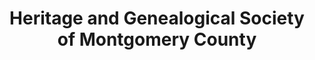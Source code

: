 ---
layout: repo
title: "Heritage and Genealogical Society of Montgomery County"
id: 19891
permalink: repos/19891/
---